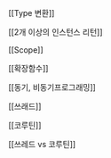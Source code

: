 
[[Type 변환]]

[[2개 이상의 인스턴스 리턴]]

[[Scope]]

[[확장함수]]

[[동기, 비동기프로그래밍]]

[[쓰래드]]

[[코루틴]]

[[쓰레드 vs 코루틴]]
